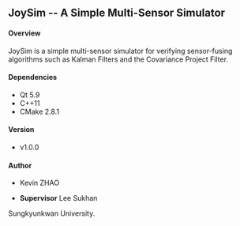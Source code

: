 ## JoySim -- A Simple Multi-Sensor Simulator

#### Overview

JoySim is a simple multi-sensor simulator for verifying sensor-fusing algorithms such as Kalman Filters and the Covariance Project Filter. 

#### Dependencies

- Qt 5.9
- C++11
- CMake 2.8.1

#### Version

- v1.0.0

#### Author

- Kevin ZHAO

- **Supervisor** Lee Sukhan

Sungkyunkwan University.



